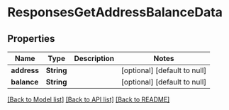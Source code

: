# ResponsesGetAddressBalanceData

## Properties
Name | Type | Description | Notes
------------ | ------------- | ------------- | -------------
**address** | **String** |  | [optional] [default to null]
**balance** | **String** |  | [optional] [default to null]

[[Back to Model list]](../README.md#documentation-for-models) [[Back to API list]](../README.md#documentation-for-api-endpoints) [[Back to README]](../README.md)



